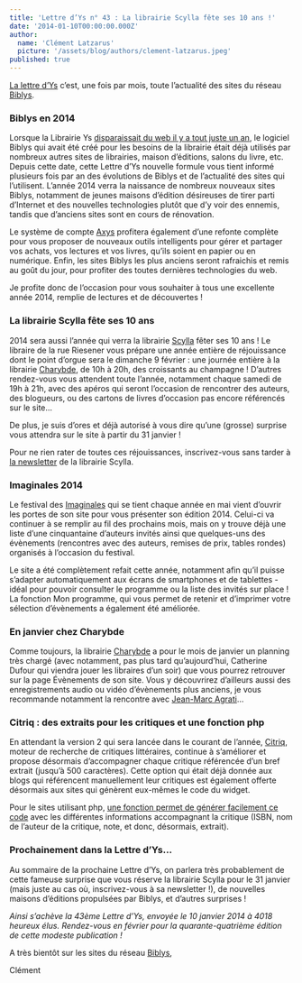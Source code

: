 ```yaml
---
title: 'Lettre d’Ys n° 43 : La librairie Scylla fête ses 10 ans !'
date: '2014-01-10T00:00:00.000Z'
author:
  name: 'Clément Latzarus'
  picture: '/assets/blog/authors/clement-latzarus.jpeg'
published: true
---
```


 [La lettre d’Ys](http://www.biblys.fr/blog/lettres-ys) c’est, une fois par mois, toute l’actualité des sites du réseau [Biblys](http://www.biblys.fr/).

###  Biblys en 2014

 Lorsque la Librairie Ys [disparaissait du web il y a tout juste un an](http://www.biblys.fr/blog/la-librairie-ys-c-est-fini-mais-l-aventure-continue), le logiciel Biblys qui avait été créé pour les besoins de la librairie était déjà utilisés par nombreux autres sites de librairies, maison d’éditions, salons du livre, etc. Depuis cette date, cette Lettre d’Ys nouvelle formule vous tient informé plusieurs fois par an des évolutions de Biblys et de l’actualité des sites qui l’utilisent. L’année 2014 verra la naissance de nombreux nouveaux sites Biblys, notamment de jeunes maisons d’édition désireuses de tirer parti d’Internet et des nouvelles technologies plutôt que d’y voir des ennemis, tandis que d’anciens sites sont en cours de rénovation.

 Le système de compte [Axys](http://axys.me/) profitera également d’une refonte complète pour vous proposer de nouveaux outils intelligents pour gérer et partager vos achats, vos lectures et vos livres, qu’ils soient en papier ou en numérique. Enfin, les sites Biblys les plus anciens seront rafraichis et remis au goût du jour, pour profiter des toutes dernières technologies du web.

 Je profite donc de l’occasion pour vous souhaiter à tous une excellente année 2014, remplie de lectures et de découvertes !

###  La librairie Scylla fête ses 10 ans

 2014 sera aussi l’année qui verra la librairie [Scylla](http://www.scylla.fr) fêter ses 10 ans ! Le libraire de la rue Riesener vous prépare une année entière de réjouissance dont le point d’orgue sera le dimanche 9 février : une journée entière à la librairie [Charybde](http://www.charybde.fr), de 10h à 20h, des croissants au champagne ! D’autres rendez-vous vous attendent toute l’année, notamment chaque samedi de 19h à 21h, avec des apéros qui seront l’occasion de rencontrer des auteurs, des blogueurs, ou des cartons de livres d’occasion pas encore référencés sur le site...

 De plus, je suis d’ores et déjà autorisé à vous dire qu’une (grosse) surprise vous attendra sur le site à partir du 31 janvier !

 Pour ne rien rater de toutes ces réjouissances, inscrivez-vous sans tarder à [la newsletter](http://www.scylla.fr/pages/newsletter) de la librairie Scylla.

###  Imaginales 2014

 Le festival des [Imaginales](http://www.imaginales.fr) qui se tient chaque année en mai vient d’ouvrir les portes de son site pour vous présenter son édition 2014. Celui-ci va continuer à se remplir au fil des prochains mois, mais on y trouve déjà une liste d’une cinquantaine d’auteurs invités ainsi que quelques-uns des évènements (rencontres avec des auteurs, remises de prix, tables rondes) organisés à l’occasion du festival.

 Le site a été complètement refait cette année, notamment afin qu’il puisse s’adapter automatiquement aux écrans de smartphones et de tablettes - idéal pour pouvoir consulter le programme ou la liste des invités sur place ! La fonction Mon programme, qui vous permet de retenir et d’imprimer votre sélection d’évènements a également été améliorée.

###  En janvier chez Charybde

 Comme toujours, la librairie [Charybde](http://www.charybde.fr) a pour le mois de janvier un planning très chargé (avec notamment, pas plus tard qu’aujourd’hui, Catherine Dufour qui viendra jouer les libraires d’un soir) que vous pourrez retrouver sur la page Évènements de son site. Vous y découvrirez d’ailleurs aussi des enregistrements audio ou vidéo d’évènements plus anciens, je vous recommande notamment la rencontre avec [Jean-Marc Agrati](http://www.charybde.fr/programme/jean-marc-agrati-libraire-d-un-soir)...

###  Citriq : des extraits pour les critiques et une fonction php

 En attendant la version 2 qui sera lancée dans le courant de l’année, [Citriq](http://citriq.net/), moteur de recherche de critiques littéraires, continue à s’améliorer et propose désormais d’accompagner chaque critique référencée d’un bref extrait (jusqu’à 500 caractères). Cette option qui était déjà donnée aux blogs qui référencent manuellement leur critiques est également offerte désormais aux sites qui génèrent eux-mêmes le code du widget.

 Pour le sites utilisant php, [une fonction permet de générer facilement ce code](http://nokto.net/citriq-automatiser-le-referencement-de-vos-critiques-litteraires-avec-php/) avec les différentes informations accompagnant la critique (ISBN, nom de l’auteur de la critique, note, et donc, désormais, extrait).

###  Prochainement dans la Lettre d’Ys...

 Au sommaire de la prochaine Lettre d’Ys, on parlera très probablement de cette fameuse surprise que vous réserve la librairie Scylla pour le 31 janvier (mais juste au cas où, inscrivez-vous à sa newsletter !), de nouvelles maisons d’éditions propulsées par Biblys, et d’autres surprises !

 *Ainsi s’achève la 43ème Lettre d’Ys, envoyée le 10 janvier 2014 à 4018 heureux élus. Rendez-vous en février pour la quarante-quatrième édition de cette modeste publication !*

 A très bientôt sur les sites du réseau [Biblys](http://www.biblys.fr),

 Clément
